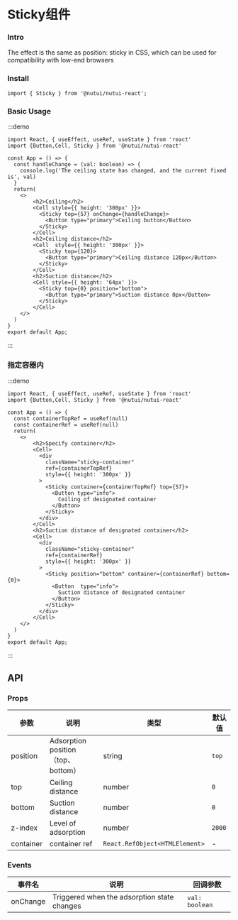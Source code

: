 
#  Sticky组件

### Intro

The effect is the same as position: sticky in CSS, which can be used for compatibility with low-end browsers

### Install
```tsx
import { Sticky } from '@nutui/nutui-react';
```

### Basic Usage
:::demo
```tsx
import React, { useEffect, useRef, useState } from 'react'
import {Button,Cell, Sticky } from '@nutui/nutui-react'

const App = () => {
  const handleChange = (val: boolean) => {
    console.log('The ceiling state has changed, and the current fixed is', val)
  }
  return(
    <>
        <h2>Ceiling</h2>
        <Cell style={{ height: '300px' }}>
          <Sticky top={57} onChange={handleChange}>
            <Button type="primary">Ceiling button</Button>
          </Sticky>
        </Cell>
        <h2>Ceiling distance</h2>
        <Cell  style={{ height: '300px' }}>
          <Sticky top={120}>
            <Button type="primary">Ceiling distance 120px</Button>
          </Sticky>
        </Cell>
        <h2>Suction distance</h2>
        <Cell style={{ height: '64px' }}>
          <Sticky top={0} position="bottom">
            <Button type="primary">Suction distance 0px</Button>
          </Sticky>
        </Cell>
    </>
  )
}
export default App;
```
:::

### 指定容器内
:::demo
```tsx
import React, { useEffect, useRef, useState } from 'react'
import {Button,Cell, Sticky } from '@nutui/nutui-react'

const App = () => {
  const containerTopRef = useRef(null)
  const containerRef = useRef(null)
  return(
    <>
        <h2>Specify container</h2>
        <Cell>
          <div
            className="sticky-container"
            ref={containerTopRef}
            style={{ height: '300px' }}
          >
            <Sticky container={containerTopRef} top={57}>
              <Button type="info">
                Ceiling of designated container
              </Button>
            </Sticky>
          </div>
        </Cell>
        <h2>Suction distance of designated container</h2>
        <Cell>
          <div
            className="sticky-container"
            ref={containerRef}
            style={{ height: '300px' }}
          >
            <Sticky position="bottom" container={containerRef} bottom={0}>
              <Button  type="info">
                Suction distance of designated container
              </Button>
            </Sticky>
          </div>
        </Cell>
    </>
  )
}
export default App;
```
:::

## API

### Props

| 参数         | 说明                             | 类型   | 默认值           |
|--------------|----------------------------------|--------|------------------|
| position     | Adsorption position（top、bottom）| string | `top`             |
| top          | Ceiling distance                 | number | `0`               |
| bottom       | Suction distance                 | number | `0`               |
| z-index      | Level of adsorption              | number | `2000`            |
| container    | container ref                    | `React.RefObject<HTMLElement>` | - |

### Events

| 事件名 | 说明                                            | 回调参数     |
|--------|------------------------------------------------|--------------|
| onChange  | Triggered when the adsorption state changes   | `val: boolean` |

